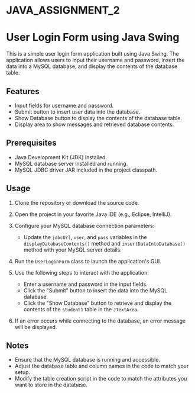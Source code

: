 # JAVA_ASSIGNMENT_2

# User Login Form using Java Swing

This is a simple user login form application built using Java Swing. 
The application allows users to input their username and password, insert the data into a MySQL database, and display the contents of the database table.

## Features

- Input fields for username and password.
- Submit button to insert user data into the database.
- Show Database button to display the contents of the database table.
- Display area to show messages and retrieved database contents.

## Prerequisites

- Java Development Kit (JDK) installed.
- MySQL database server installed and running.
- MySQL JDBC driver JAR included in the project classpath.

## Usage

1. Clone the repository or download the source code.

2. Open the project in your favorite Java IDE (e.g., Eclipse, IntelliJ).

3. Configure your MySQL database connection parameters:
   - Update the `jdbcUrl`, `user`, and `pass` variables in the `displayDatabaseContents()` method and `insertDataIntoDatabase()` method with your MySQL server details.

4. Run the `UserLoginForm` class to launch the application's GUI.

5. Use the following steps to interact with the application:
   - Enter a username and password in the input fields.
   - Click the "Submit" button to insert the data into the MySQL database.
   - Click the "Show Database" button to retrieve and display the contents of the `student1` table in the `JTextArea`.

6. If an error occurs while connecting to the database, an error message will be displayed.

## Notes

- Ensure that the MySQL database is running and accessible.
- Adjust the database table and column names in the code to match your setup.
- Modify the table creation script in the code to match the attributes you want to store in the database.
